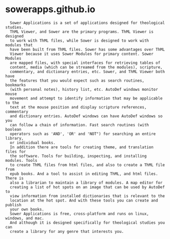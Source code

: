 # sowerapps.github.io
      Sower Applications is a set of applications designed for theological studies.
      ThML Viewer, and Sower are the primary programs. ThML Viewer is designed
      to work with ThML files, while Sower is designed to work with modules that
      have been built from ThML files. Sower has some advantages over ThML
      Viewer because it uses Sower Modules for primary content. Sower Modules
      are mapped files, with special interfaces for retrieving tables of
      content, media (which can be streamed from the modules), scripture,
      commentary, and dictionary entries, etc. Sower, and ThML Viewer both have
      the features that you would expect such as search routines, bookmarks
      (with personal notes), history list, etc. AutoDef windows monitor mouse
      movement and attempt to identify information that may be applicable to the
      text at the mouse position and display scripture references, commentary
      and dictionary entries. AutoDef windows can have AutoDef windows so you
      can follow a chain of information. Fast search routines (with boolean
      operators such as 'AND', 'OR' and 'NOT") for searching an entire library,
      or individual books.
      In addition there are tools for creating theme, and translation files for
      the software. Tools for building, inspecting, and installing modules. Tools
      to create ThML files from html files, and also to create a ThML file from
      epub books. And a tool to assist in editing ThML, and html files. There is
      also a librarian to maintain a library of modules. A map editor for
      creating a list of hot spots on an image that can be used by AutoDef to
      view information from installed dictionaries that is relevant to the
      location at the hot spot. And with these tools you can create and publish
      your own books.
      Sower Applications is free, cross-platform and runs on linux, windows, and mac.
      And although it is designed specifically for theological studies you can
      create a library for any genre that interests you.
